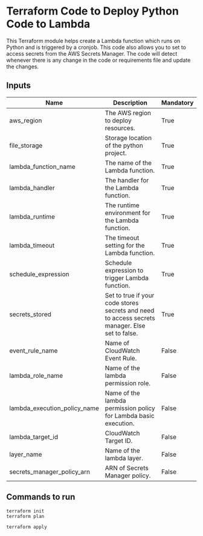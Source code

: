# Terraform Code to Deploy Python Code to Lambda

This Terraform module helps create a Lambda function which runs on Python and is triggered by a cronjob. This code also allows you to set to access secrets from the AWS Secrets Manager.
The code will detect whenever there is any change in the code or requirements file and update the changes.

## Inputs

|Name|Description|Mandatory|
|----|----|----|
|aws_region|The AWS region to deploy resources.|True|
|file_storage|Storage location of the python project.|True|
|lambda_function_name|The name of the Lambda function.|True|
|lambda_handler|The handler for the Lambda function.|True|
|lambda_runtime|The runtime environment for the Lambda function.|True|
|lambda_timeout|The timeout setting for the Lambda function.|True|
|schedule_expression|Schedule expression to trigger Lambda function.|True|
|secrets_stored|Set to true if your code stores secrets and need to access secrets manager. Else set to false.|True|
|event_rule_name|Name of CloudWatch Event Rule.|False|
|lambda_role_name|Name of the lambda permission role.|False|
|lambda_execution_policy_name|Name of the lambda permission policy for Lambda basic execution.|False|
|lambda_target_id|CloudWatch Target ID.|False|
|layer_name|Name of the lambda layer.|False|
|secrets_manager_policy_arn|ARN of Secrets Manager policy.|False|

## Commands to run
```
terraform init
terraform plan

terraform apply
```
